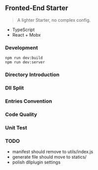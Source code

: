 ## Fronted-End Starter

> A lighter Starter, no complex config.

* TypeScript
* React + Mobx

### Development

```
npm run dev:build
npm run dev:server
```

### Directory Introduction
### Dll Split
### Entries Convention
### Code Quality
### Unit Test

### TODO

* manifest should remove to utils/index.js
* generate file should move to statics/
* polish dllplugin settings
